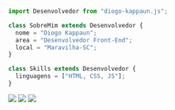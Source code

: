 ```js
import Desenvolvedor from "diogo-kappaun.js";

class SobreMim extends Desenvolvedor {
  nome = "Diogo Kappaun";
  area = "Desenvolvedor Front-End";
  local = "Maravilha-SC";
}

class Skills extends Desenvolvedor {
  linguagens = ["HTML, CSS, JS"];
}
```

<p align="left">
  <a href="mailto:diogohkappaun@gmail.com" target="_blank" alt="Gmail">
  <img src="https://img.shields.io/badge/-Gmail-FF0000?style=flat-square&labelColor=FF0000&logo=gmail&logoColor=white&link=diogohkappaun@gmail.com" /></a>

  <a href="https://www.linkedin.com/in/diogo-kappaun/" target="_blank" alt="LinkedIn">
  <img src="https://img.shields.io/badge/-Linkedin-0e76a8?style=flat-square&logo=Linkedin&logoColor=white&link=https://www.linkedin.com/in/diogo-kappaun/" /></a>
  
  <a href="https://www.instagram.com/eu.diogokappaun/" target="_blank" alt="Instagram">
  <img src="https://img.shields.io/badge/-Instagram-DF0174?style=flat-square&labelColor=DF0174&logo=instagram&logoColor=white&link=https://www.instagram.com/eu.diogokappaun/"/></a>
</p>
